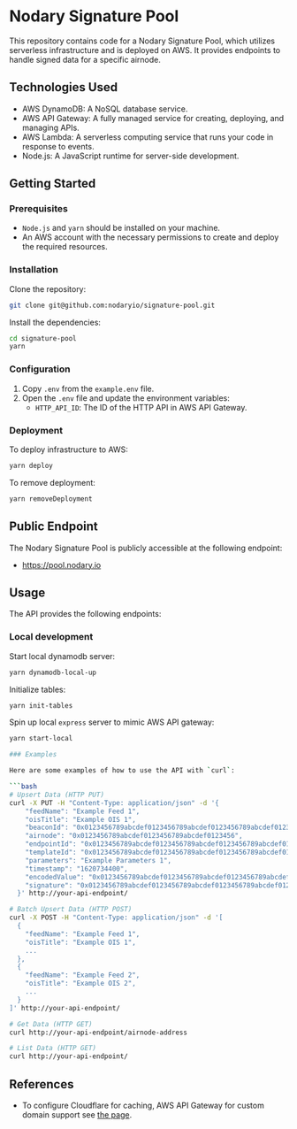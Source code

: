 # Nodary Signature Pool

This repository contains code for a Nodary Signature Pool, which utilizes serverless infrastructure and is deployed on
AWS. It provides endpoints to handle signed data for a specific airnode.

## Technologies Used

- AWS DynamoDB: A NoSQL database service.
- AWS API Gateway: A fully managed service for creating, deploying, and managing APIs.
- AWS Lambda: A serverless computing service that runs your code in response to events.
- Node.js: A JavaScript runtime for server-side development.

## Getting Started

### Prerequisites

- `Node.js` and `yarn` should be installed on your machine.
- An AWS account with the necessary permissions to create and deploy the required resources.

### Installation

Clone the repository:

```bash
git clone git@github.com:nodaryio/signature-pool.git
```

Install the dependencies:

```bash
cd signature-pool
yarn
```

### Configuration

1. Copy `.env` from the `example.env` file.
2. Open the `.env` file and update the environment variables:
   - `HTTP_API_ID`: The ID of the HTTP API in AWS API Gateway.

### Deployment

To deploy infrastructure to AWS:

```bash
yarn deploy
```

To remove deployment:

```bash
yarn removeDeployment
```

## Public Endpoint

The Nodary Signature Pool is publicly accessible at the following endpoint:

- https://pool.nodary.io

## Usage

The API provides the following endpoints:

### Local development

Start local dynamodb server:

```bash
yarn dynamodb-local-up
```

Initialize tables:

```bash
yarn init-tables
```

Spin up local `express` server to mimic AWS API gateway:

```bash
yarn start-local

### Examples

Here are some examples of how to use the API with `curl`:

```bash
# Upsert Data (HTTP PUT)
curl -X PUT -H "Content-Type: application/json" -d '{
    "feedName": "Example Feed 1",
    "oisTitle": "Example OIS 1",
    "beaconId": "0x0123456789abcdef0123456789abcdef0123456789abcdef0123456789abcdef",
    "airnode": "0x0123456789abcdef0123456789abcdef0123456",
    "endpointId": "0x0123456789abcdef0123456789abcdef0123456789abcdef0123456789abcdef",
    "templateId": "0x0123456789abcdef0123456789abcdef0123456789abcdef0123456789abcdef",
    "parameters": "Example Parameters 1",
    "timestamp": "1620734400",
    "encodedValue": "0x0123456789abcdef0123456789abcdef0123456789abcdef0123456789abcdef",
    "signature": "0x0123456789abcdef0123456789abcdef0123456789abcdef0123456789abcdef"
  }' http://your-api-endpoint/

# Batch Upsert Data (HTTP POST)
curl -X POST -H "Content-Type: application/json" -d '[
  {
    "feedName": "Example Feed 1",
    "oisTitle": "Example OIS 1",
    ...
  },
  {
    "feedName": "Example Feed 2",
    "oisTitle": "Example OIS 2",
    ...
  }
]' http://your-api-endpoint/

# Get Data (HTTP GET)
curl http://your-api-endpoint/airnode-address

# List Data (HTTP GET)
curl http://your-api-endpoint/

```

## References

- To configure Cloudflare for caching, AWS API Gateway for custom domain support see
  [the page](https://kylebarron.dev/blog/caching-lambda-functions-cloudflare).
